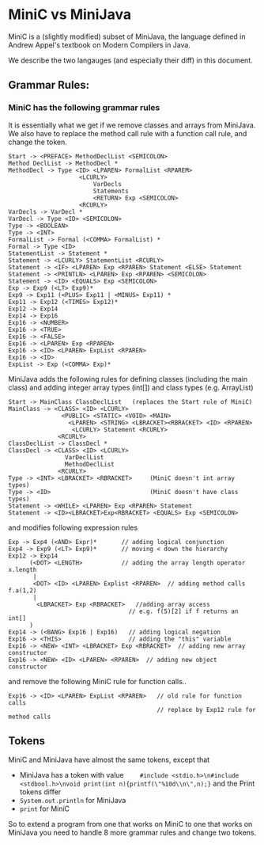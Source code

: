 # MiniC vs MiniJava

MiniC is a (slightly modified) subset of MiniJava, the language defined in Andrew Appel's textbook on Modern Compilers in Java.

We describe the two langauges (and especially their diff) in this document.

## Grammar Rules:

### MiniC has the following grammar rules
It is essentially what we get if we remove classes and arrays from MiniJava.
We also have to replace the method call rule with a function call rule,  and change the <PRINT> token.
```
Start -> <PREFACE> MethodDeclList <SEMICOLON>
Method DeclList -> MethodDecl *
MethodDecl -> Type <ID> <LPAREN> FormalList <RPAREM>
                    <LCURLY>
                        VarDecls
                        Statements
                        <RETURN> Exp <SEMICOLON>
                    <RCURLY>
VarDecls -> VarDecl *
VarDecl -> Type <ID> <SEMICOLON>
Type -> <BOOLEAN>
Type -> <INT>
FormalList -> Formal (<COMMA> FormalList) *
Formal -> Type <ID>
StatementList -> Statement *
Statement -> <LCURLY> StatementList <RCURLY>
Statement -> <IF> <LPAREN> Exp <RPAREN> Statement <ELSE> Statement
Statement -> <PRINTLN> <LPAREN> Exp <RPAREN> <SEMICOLON>
Statement -> <ID> <EQUALS> Exp <SEMICOLON>
Exp -> Exp9 (<LT> Exp9)*
Exp9 -> Exp11 (<PLUS> Exp11 | <MINUS> Exp11) *
Exp11 -> Exp12 (<TIMES> Exp12)*
Exp12 -> Exp14
Exp14 -> Exp16
Exp16 -> <NUMBER>
Exp16 -> <TRUE>
Exp16 -> <FALSE>
Exp16 -> <LPAREN> Exp <RPAREN>
Exp16 -> <ID> <LPAREN> ExpList <RPAREN>
Exp16 -> <ID>
ExpList -> Exp (<COMMA> Exp)*
```
MiniJava adds the following rules for defining classes (including the main class)
and adding integer array types (int[]) and class types (e.g. ArrayList) 
```
Start -> MainClass ClassDeclList   (replaces the Start rule of MiniC)
MainClass -> <CLASS> <ID> <LCURLY>
               <PUBLIC> <STATIC> <VOID> <MAIN>
                 <LPAREN> <STRING> <LBRACKET><RBRACKET> <ID> <RPAREN>
                  <LCURLY> Statement <RCURLY>
              <RCURLY>
ClassDeclList -> ClassDecl *
ClassDecl -> <CLASS> <ID> <LCURLY>
                VarDeclList
                MethodDeclList
              <RCURLY>
Type -> <INT> <LBRACKET> <RBRACKET>     (MiniC doesn't int array types)
Type -> <ID>                            (MiniC doesn't have class types)
Statement -> <WHILE> <LPAREN> Exp <RPAREN> Statement
Statement -> <ID><LBRACKET>Exp<RBRACKET> <EQUALS> Exp <SEMICOLON>

```
and modifies following expression rules
```
Exp -> Exp4 (<AND> Expr)*       // adding logical conjunction
Exp4 -> Exp9 (<LT> Exp9)*       // moving < down the hierarchy
Exp12 -> Exp14
      (<DOT> <LENGTH>           // adding the array length operator x.length
       |
       <DOT> <ID> <LPAREN> Explist <RPAREN>  // adding method calls f.a(1,2)
       |
        <LBRACKET> Exp <RBRACKET>   //adding array access
                                  // e.g. f(5)[2] if f returns an int[]
      )
Exp14 -> (<BANG> Exp16 | Exp16)   // adding logical negation
Exp16 -> <THIS>                   // adding the "this" variable
Exp16 -> <NEW> <INT> <LBRACKET> Exp <RBRACKET>  // adding new array constructor
Exp16 -> <NEW> <ID> <LPAREN> <RPAREN>  // adding new object constructor
```
and remove the following MiniC rule for function calls..
```
Exp16 -> <ID> <LPAREN> ExpList <RPAREN>   // old rule for function calls
                                          // replace by Exp12 rule for method calls
```


## Tokens
MiniC and MiniJava have almost the same tokens, except that
* MiniJava has a <PREFACE> token with value
```    #include <stdio.h>\n#include <stdbool.h>\nvoid print(int n){printf(\"%10d\\n\",n);}```
and the Print tokens differ
*  ```System.out.println``` for MiniJava
*  ```print``` for MiniC

So to extend a program from one that works on MiniC to one that works on MiniJava you need to handle 8 more grammar rules
and change two tokens.

